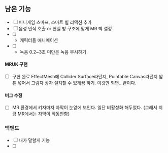 ## 남은 기능
- [ ] 미니게임 스마프, 스마트 별 리액션 추가
- [ ] 음성 인식 호출 or 현실 방 구조에 맞게 MR 벽 설정
- [ ] + 캐릭터들 애니메이션
- [ ] + 녹음 0.2~3초 미만은 녹음 무시하기

#### MRUK 구현
- [ ] 구현 완료
EffectMesh에 Collider Surface라던지, Pointable Canvas라던지 암튼 넣어서 그림자 상자 설치할 수 있게끔 하기. 이것만 되면...끝이다.

#### 버그 수정
- [ ] MR 환경에서 키자마자 자막이 눈앞에 보인다. 일단 비활성화 해두었다. (그래서 지금 MR에서는 자막이 작동안함)

### 백엔드
- [ ] 내가 말할게 기능
- [ ] 